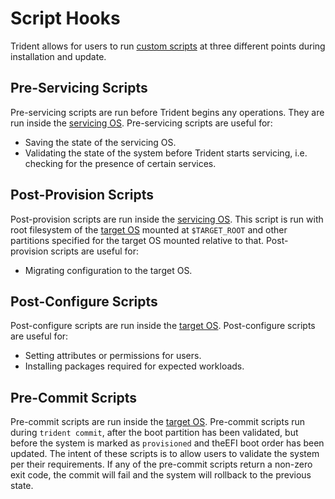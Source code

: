 
# Script Hooks

Trident allows for users to run [custom
scripts](../Reference/Host-Configuration/API-Reference/Scripts.md) at three
different points during installation and update.

## Pre-Servicing Scripts

Pre-servicing scripts are run before Trident begins any operations. They are run
inside the [servicing OS](../Reference/Glossary.md#servicing-os). Pre-servicing
scripts are useful for:

- Saving the state of the servicing OS.
- Validating the state of the system before Trident starts servicing, i.e.
  checking for the presence of certain services.

## Post-Provision Scripts

Post-provision scripts are run inside the [servicing
OS](../Reference/Glossary.md#servicing-os). This script is run with root
filesystem of the [target OS](../Reference/Glossary.md#target-os) mounted at
`$TARGET_ROOT` and other partitions specified for the target OS mounted relative
to that. Post-provision scripts are useful for:

- Migrating configuration to the target OS.

## Post-Configure Scripts

Post-configure scripts are run inside the [target
OS](../Reference/Glossary.md#target-os). Post-configure scripts are useful for:

- Setting attributes or permissions for users.
- Installing packages required for expected workloads.

## Pre-Commit Scripts

Pre-commit scripts are run inside the [target
OS](../Reference/Glossary.md#target-os). Pre-commit scripts run during
`trident commit`, after the boot partition has been validated, but before the
system is marked as `provisioned` and theEFI boot order has been updated. The
intent of these scripts is to allow users to validate the system per their
requirements. If any of the pre-commit scripts return a non-zero exit code, the
commit will fail and the system will rollback to the previous state.
